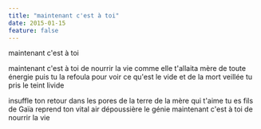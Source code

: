 ```yaml
---
title: "maintenant c'est à toi"
date: 2015-01-15
feature: false
---
```


maintenant c'est à toi

maintenant c'est à toi de nourrir la vie
comme elle t'allaita mère de toute énergie
puis tu la refoula pour voir ce qu'est le vide
et de la mort veillée tu pris le teint livide

insuffle ton retour dans les pores de la terre
de la mère qui t'aime tu es fils de Gaïa
reprend ton vital air dépoussière le génie
maintenant c'est à toi de nourrir la vie

